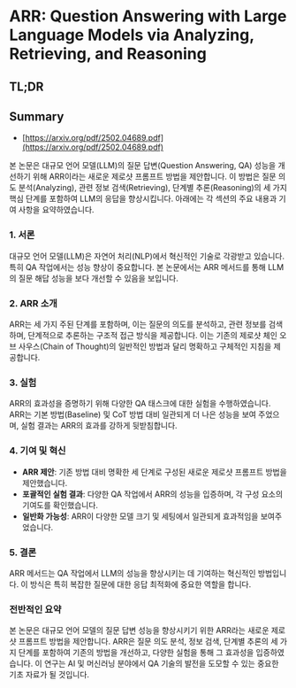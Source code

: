 # ARR: Question Answering with Large Language Models via Analyzing, Retrieving, and Reasoning
## TL;DR
## Summary
- [https://arxiv.org/pdf/2502.04689.pdf](https://arxiv.org/pdf/2502.04689.pdf)

본 논문은 대규모 언어 모델(LLM)의 질문 답변(Question Answering, QA) 성능을 개선하기 위해 ARR이라는 새로운 제로샷 프롬프트 방법을 제안합니다. 이 방법은 질문 의도 분석(Analyzing), 관련 정보 검색(Retrieving), 단계별 추론(Reasoning)의 세 가지 핵심 단계를 포함하여 LLM의 응답을 향상시킵니다. 아래에는 각 섹션의 주요 내용과 기여 사항을 요약하였습니다.

### 1. 서론
대규모 언어 모델(LLM)은 자연어 처리(NLP)에서 혁신적인 기술로 각광받고 있습니다. 특히 QA 작업에서는 성능 향상이 중요합니다. 본 논문에서는 ARR 메서드를 통해 LLM의 질문 해답 성능을 보다 개선할 수 있음을 보입니다.

### 2. ARR 소개
ARR는 세 가지 주된 단계를 포함하며, 이는 질문의 의도를 분석하고, 관련 정보를 검색하며, 단계적으로 추론하는 구조적 접근 방식을 제공합니다. 이는 기존의 제로샷 체인 오브 사우스(Chain of Thought)의 일반적인 방법과 달리 명확하고 구체적인 지침을 제공합니다.

### 3. 실험
ARR의 효과성을 증명하기 위해 다양한 QA 태스크에 대한 실험을 수행하였습니다. ARR는 기본 방법(Baseline) 및 CoT 방법 대비 일관되게 더 나은 성능을 보여 주었으며, 실험 결과는 ARR의 효과를 강하게 뒷받침합니다.

### 4. 기여 및 혁신
- **ARR 제안**: 기존 방법 대비 명확한 세 단계로 구성된 새로운 제로샷 프롬프트 방법을 제안했습니다.
- **포괄적인 실험 결과**: 다양한 QA 작업에서 ARR의 성능을 입증하며, 각 구성 요소의 기여도를 확인했습니다.
- **일반화 가능성**: ARR이 다양한 모델 크기 및 세팅에서 일관되게 효과적임을 보여주었습니다.

### 5. 결론
ARR 메서드는 QA 작업에서 LLM의 성능을 향상시키는 데 기여하는 혁신적인 방법입니다. 이 방식은 특히 복잡한 질문에 대한 응답 최적화에 중요한 역할을 합니다.

### 전반적인 요약
본 논문은 대규모 언어 모델의 질문 답변 성능을 향상시키기 위한 ARR라는 새로운 제로샷 프롬프트 방법을 제안합니다. ARR은 질문 의도 분석, 정보 검색, 단계별 추론의 세 가지 단계를 포함하여 기존의 방법을 개선하고, 다양한 실험을 통해 그 효과성을 입증하였습니다. 이 연구는 AI 및 머신러닝 분야에서 QA 기술의 발전을 도모할 수 있는 중요한 기초 자료가 될 것입니다.